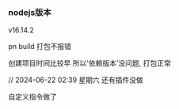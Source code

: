 ### nodejs版本
v16.14.2


pn build
打包不报错


创建项目时间比较早
所以'依赖版本'没问题, 打包正常


// 2024-06-22 02:39 星期六
还有插件没做

自定义指令做了